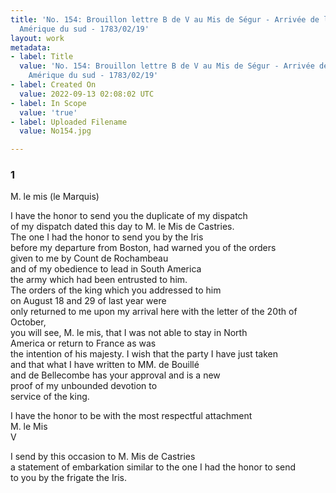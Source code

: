 ```yaml
---
title: 'No. 154: Brouillon lettre B de V au Mis de Ségur - Arrivée de l''armée en
  Amérique du sud - 1783/02/19'
layout: work
metadata:
- label: Title
  value: 'No. 154: Brouillon lettre B de V au Mis de Ségur - Arrivée de l''armée en
    Amérique du sud - 1783/02/19'
- label: Created On
  value: 2022-09-13 02:08:02 UTC
- label: In Scope
  value: 'true'
- label: Uploaded Filename
  value: No154.jpg

---
```

<div class="pages">
<div id="translation-32547497">
<h3>1</h3>
<div class="page-content">
<p>M. le mis (le Marquis)</p>
<p>I have the honor to send you the duplicate of my dispatch<br/>
of my dispatch dated this day to M. le Mis de Castries.<br/>
The one I had the honor to send you by the Iris <br/>
before my departure from Boston, had warned you of the orders<br/>
given to me by Count de Rochambeau<br/>
and of my obedience to lead in South America <br/>
the army which had been entrusted to him. <br/>
The orders of the king which you addressed to him<br/>
on August 18 and 29 of last year were <br/>
only returned to me upon my arrival here with the letter of the 20th of October, <br/>
you will see, M. le mis, that I was not able to stay in North <br/>
America or return to France as was <br/>
the intention of his majesty. I wish that the party I have just taken<br/>
and that what I have written to MM. de Bouillé <br/>
and de Bellecombe has your approval and is a new <br/>
proof of my unbounded devotion to <br/>
service of the king.</p>
<p>I have the honor to be with the most respectful attachment<br/>
M. le Mis<br/>
V</p>
<p>I send by this occasion to M. Mis de Castries<br/>
a statement of embarkation similar to the one I had the honor to send <br/>
to you by the frigate the Iris.</p>
</div>
</div>
<br />
</div>
